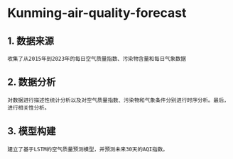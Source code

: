 # Kunming-air-quality-forecast
## 1. 数据来源
    收集了从2015年到2023年的每日空气质量指数、污染物含量和每日气象数据

## 2. 数据分析
    对数据进行描述性统计分析以及对空气质量指数、污染物和气象条件分别进行时序分析。最后，进行相关性分析。

## 3. 模型构建
    建立了基于LSTM的空气质量预测模型，并预测未来30天的AQI指数。
